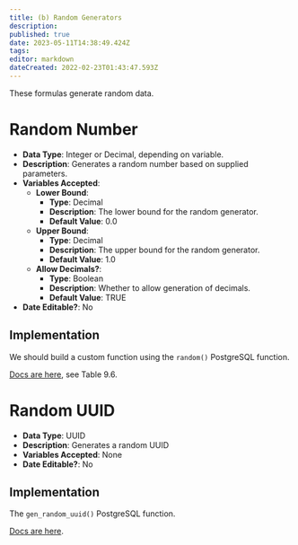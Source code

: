 ```yaml
---
title: (b) Random Generators
description: 
published: true
date: 2023-05-11T14:38:49.424Z
tags: 
editor: markdown
dateCreated: 2022-02-23T01:43:47.593Z
---
```


These formulas generate random data.

# Random Number

- **Data Type**: Integer or Decimal, depending on variable.
- **Description**: Generates a random number based on supplied parameters.
- **Variables Accepted**:
    - **Lower Bound**:
        - **Type**: Decimal
        - **Description**: The lower bound for the random generator.
        - **Default Value**: 0.0
    - **Upper Bound**:
        - **Type**: Decimal
        - **Description**: The upper bound for the random generator.
        - **Default Value**: 1.0
    - **Allow Decimals?**:
        - **Type**: Boolean
        - **Description**: Whether to allow generation of decimals.
        - **Default Value**: TRUE
- **Date Editable?**: No

## Implementation
We should build a custom function using the `random()` PostgreSQL function. 

[Docs are here](https://www.postgresql.org/docs/current/functions-math.html), see Table 9.6.

# Random UUID

- **Data Type**: UUID
- **Description**: Generates a random UUID
- **Variables Accepted**: None
- **Date Editable?**: No

## Implementation
The `gen_random_uuid()` PostgreSQL function. 

[Docs are here](https://www.postgresql.org/docs/current/functions-uuid.html).